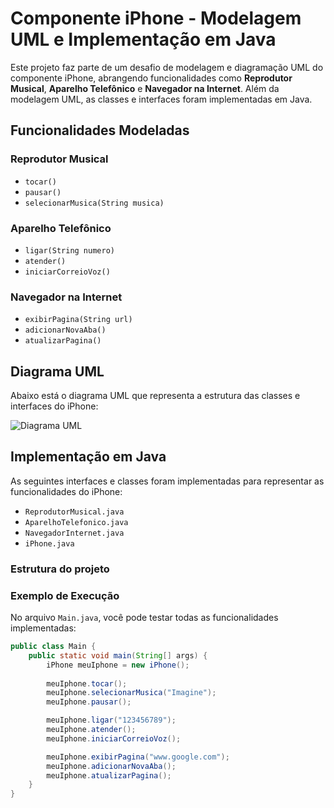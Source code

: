 
# Componente iPhone - Modelagem UML e Implementação em Java

Este projeto faz parte de um desafio de modelagem e diagramação UML do componente iPhone, abrangendo funcionalidades como **Reprodutor Musical**, **Aparelho Telefônico** e **Navegador na Internet**. Além da modelagem UML, as classes e interfaces foram implementadas em Java.

## Funcionalidades Modeladas

### Reprodutor Musical
- `tocar()`
- `pausar()`
- `selecionarMusica(String musica)`

### Aparelho Telefônico
- `ligar(String numero)`
- `atender()`
- `iniciarCorreioVoz()`

### Navegador na Internet
- `exibirPagina(String url)`
- `adicionarNovaAba()`
- `atualizarPagina()`

## Diagrama UML

Abaixo está o diagrama UML que representa a estrutura das classes e interfaces do iPhone:

![Diagrama UML](https://github.com/user-attachments/assets/77e74f62-410f-4b73-a757-439cb4903f73)

## Implementação em Java

As seguintes interfaces e classes foram implementadas para representar as funcionalidades do iPhone:

- `ReprodutorMusical.java`
- `AparelhoTelefonico.java`
- `NavegadorInternet.java`
- `iPhone.java`

### Estrutura do projeto
### Exemplo de Execução

No arquivo `Main.java`, você pode testar todas as funcionalidades implementadas:

```java
public class Main {
    public static void main(String[] args) {
        iPhone meuIphone = new iPhone();
        
        meuIphone.tocar();
        meuIphone.selecionarMusica("Imagine");
        meuIphone.pausar();

        meuIphone.ligar("123456789");
        meuIphone.atender();
        meuIphone.iniciarCorreioVoz();

        meuIphone.exibirPagina("www.google.com");
        meuIphone.adicionarNovaAba();
        meuIphone.atualizarPagina();
    }
}
